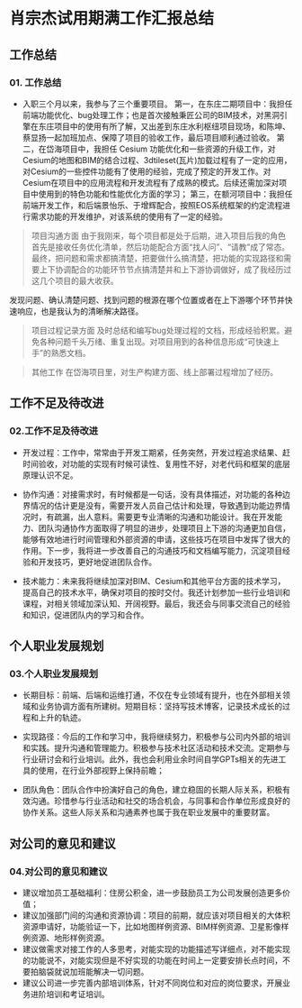 # 肖宗杰试用期满工作汇报总结

## 工作总结
### 01. 工作总结

- 入职三个月以来，我参与了三个重要项目。
第一，在东庄二期项目中：我担任前端功能优化、bug处理工作；也是首次接触秉匠公司的BIM技术，对黑洞引擎在东庄项目中的使用有所了解，又出差到东庄水利枢纽项目现场，和陈坤、蔡显扬一起加班加点、保障了项目的验收工作，最后项目顺利通过验收。
第二，在岱海项目中，我担任 Cesium 功能优化和一些资源的升级工作，对Cesium的地图和BIM的结合过程、3dtileset(瓦片)加载过程有了一定的应用，对Cesium的一些控件功能有了使用的经验，完成了预定的开发工作。对Cesium在项目中的应用流程和开发流程有了成熟的模式。后续还需加深对项目中使用到的特色功能和性能优化方面的学习；
第三，在额河项目中：我担任前端开发工作，和后端景怡乐、于增辉配合，按照EOS系统框架的约定流程进行需求功能的开发维护，对该系统的使用有了一定的经验。

> 项目沟通方面
由于我刚来，每个项目都是处于后期，进入项目后我的角色首先是接收任务优化清单，然后功能配合方面“找人问”、“请教”成了常态。最终，把问题和需求都搞清楚，把要做什么搞清楚，把功能的实现路径和需要上下协调配合的功能环节节点搞清楚并和上下游协调做好，成了我经历过这几个项目的最大收获。

发现问题、确认清楚问题、找到问题的根源在哪个位置或者在上下游哪个环节并快速响应，也是我认为的清晰解决路径。

> 项目过程记录方面
及时总结和编写bug处理过程的文档，形成经验积累。避免各种问题千头万绪、重复出现。对项目用到的各种信息形成“可快速上手”的熟悉文档。

> 其他工作
在岱海项目里，对生产构建方面、线上部署过程增加了经历。

## 工作不足及待改进
### 02.工作不足及待改进
- 开发过程：工作中，常常由于开发工期紧，任务突然，开发过程追求结果、赶时间验收，对功能的实现有时候可读性、复用性不好，对老代码和框架的底层原理认识不足。

- 协作沟通：对接需求时，有时候都是一句话，没有具体描述，对功能的各种边界情况的估计更是没有，需要开发人员自己估计和处理，导致遇到功能边界情况时，有疏漏，出人意料。需要更专业清晰的沟通和功能设计。我在开发能力、团队沟通协作方面取得了明显的进步，处理项目上下游的沟通更加自信，能够有效地进行时间管理和外部资源的申请，这些技巧在项目中发挥了很大的作用。下一步，我将进一步改善自己的沟通技巧和文档编写能力，沉淀项目经验和开发技巧，更好地促进团队合作。

- 技术能力：未来我将继续加深对BIM、Cesium和其他平台方面的技术学习，提高自己的技术水平，确保对项目的按时交付。我还计划参加一些行业培训和课程，对相关领域加深认知、开阔视野。最后，我还会与同事交流自己的经验和知识，促进团队内的学习和合作。


## 个人职业发展规划
### 03.个人职业发展规划
- 长期目标：前端、后端和运维打通，不仅在专业领域有提升，也在外部相关领域和业务协调方面有所建树。短期目标：坚持写技术博客，记录技术成长的过程和上升的轨迹。

- 实现路径：今后的工作和学习中，我将继续努力，积极参与公司内外部的培训和实践。提升沟通和管理能力。积极参与技术社区活动和技术交流。定期参与行业研讨会和行业培训。此外，我也会利用业余时间自学GPTs相关的先进工具的使用，在行业外部视野上保持前瞻；

- 团队角色：团队合作中扮演好自己的角色，建立稳固的长期人际关系，积极有效沟通。珍惜参与行业活动和社交的场合机会，与同事和合作单位形成良好的协作关系。这些人际关系和沟通素养也属于我在职业发展中的重要财富。

## 对公司的意见和建议
### 04.对公司的意见和建议
- 建议增加员工基础福利：住房公积金，进一步鼓励员工为公司发展创造更多价值；
- 建议加强部门间的沟通和资源协调：项目的前期，就应该对项目相关的大体积资源申请好，功能验证一下，比如地图样例资源、BIM样例资源、卫星影像样例资源、地形样例资源。
- 建议做需求对接工作的人多思考，对能实现的功能描述写详细点，对不能实现的功能说不，对能实现但是不好实现的功能在时间上一定要安排长点时间，不要拍脑袋就说加班能解决一切问题。
- 建议公司进一步完善内部培训体系，针对不同岗位和对应的岗位要求，开展业务进阶培训和考证培训。



